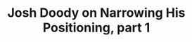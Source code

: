 ---
podcast: The Consulting Pipeline Podcast
title: Josh Doody on Narrowing His Positioning, part 1 
host: Philip Morgan
podcast_url: https://philipmorganconsulting.com/consulting-pipeline-podcast/ep-040-josh-doody-on-narrowing-his-positioning-part-1/
thumbnail: philip_morgan.jpg
publication_date: 07-06-2017
---
